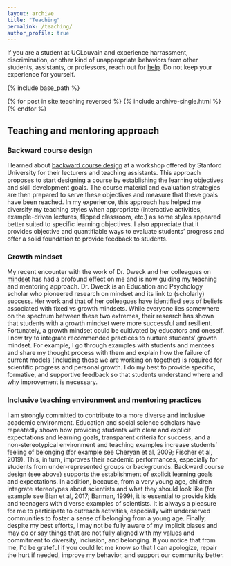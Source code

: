 ```yaml
---
layout: archive
title: "Teaching"
permalink: /teaching/
author_profile: true
---
```



If you are a student at UCLouvain and experience harrassment, discrimination, or other kind of unappropriate behaviors from other students, assistants, or professors, reach out for [help](https://uclouvain.be/fr/decouvrir/respect/dispositifs-d-aides.html). Do not keep your experience for yourself.


{% include base_path %}

{% for post in site.teaching reversed %}
  {% include archive-single.html %}
{% endfor %}


## Teaching and mentoring approach

### Backward course design

I learned about [backward course design](https://en.wikipedia.org/wiki/Backward_design) at a workshop offered by Stanford University for their lecturers and teaching assistants. This approach proposes to start designing a course by establishing the learning objectives and skill development goals. The course material and evaluation strategies are then prepared to serve these objectives and measure that these goals have been reached. In my experience, this approach has helped me diversify my teaching styles when appropriate (interactive activities, example-driven lectures, flipped classroom, etc.) as some styles appeared better suited to specific learning objectives. I also appreciate that it provides objective and quantifiable ways to evaluate students’ progress and offer a solid foundation to provide feedback to students.

### Growth mindset

My recent encounter with the work of Dr. Dweck and her colleagues on [mindset](https://en.wikipedia.org/wiki/Mindset#Fixed_and_growth_mindset) has had a profound effect on me and is now guiding my teaching and mentoring approach. Dr. Dweck is an Education and Psychology scholar who pioneered research on mindset and its link to (scholarly) success. Her work and that of her colleagues have identified sets of beliefs associated with fixed vs growth mindsets. While everyone lies somewhere on the spectrum between these two extremes, their research has shown that students with a growth mindset were more successful and resilient. Fortunately, a growth mindset could be cultivated by educators and oneself. I now try to integrate recommended practices to nurture students’ growth mindset. For example, I go through examples with students and mentees and share my thought process with them and explain how the failure of current models (including those we are working on together) is required for scientific progress and personal growth. I do my best to provide specific, formative, and supportive feedback so that students understand where and why improvement is necessary.

### Inclusive teaching environment and mentoring practices

I am strongly committed to contribute to a more diverse and inclusive academic environment.
Education and social science scholars have repeatedly shown how providing students with clear and explicit expectations and learning goals, transparent criteria for success, and a non-stereotypical environment and teaching examples increase students’ feeling of belonging (for example see Cheryan et al, 2009; Fischer et al, 2019). This, in turn, improves their academic performances, especially for students from under-represented groups or backgrounds. Backward course design (see above) supports the establishment of explicit learning goals and expectations.
In addition, because, from a very young age, children integrate stereotypes about scientists and what they should look like (for example see Bian et al, 2017; Barman, 1999), it is essential to provide kids and teenagers with diverse examples of scientists. It is always a pleasure for me to participate to outreach activities, especially with underserved communities to foster a sense of belonging from a young age.
Finally, despite my best efforts, I may not be fully aware of my implicit biases and may do or say things that are not fully aligned with my values and commitment to diversity, inclusion, and belonging. If you notice that from me, I'd be grateful if you could let me know so that I can apologize, repair the hurt if needed, improve my behavior, and support our community better. 
